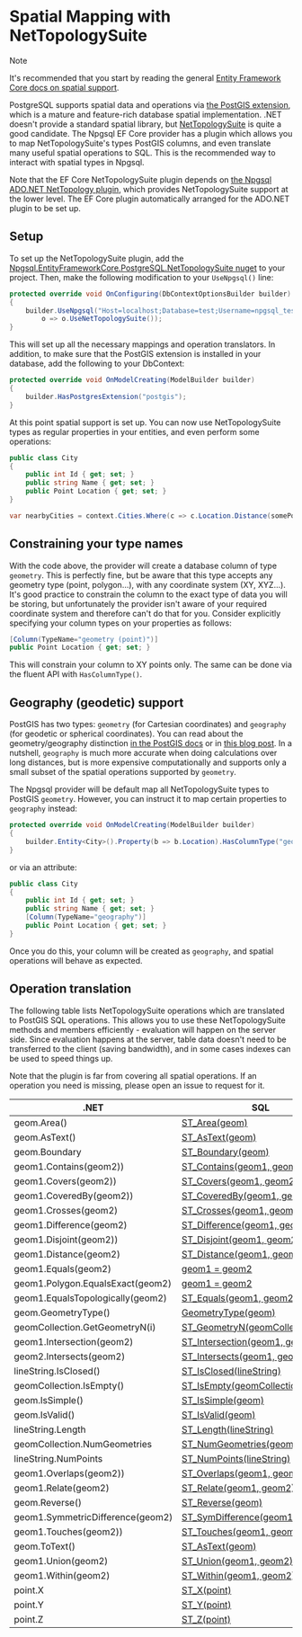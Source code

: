 # Spatial Mapping with NetTopologySuite

> [!NOTE]
> It's recommended that you start by reading the general [Entity Framework Core docs on spatial support](https://docs.microsoft.com/ef/core/modeling/spatial).

PostgreSQL supports spatial data and operations via [the PostGIS extension](https://postgis.net/), which is a mature and feature-rich database spatial implementation. .NET doesn't provide a standard spatial library, but [NetTopologySuite](https://github.com/NetTopologySuite/NetTopologySuite) is quite a good candidate. The Npgsql EF Core provider has a plugin which allows you to map NetTopologySuite's types PostGIS columns, and even translate many useful spatial operations to SQL. This is the recommended way to interact with spatial types in Npgsql.

Note that the EF Core NetTopologySuite plugin depends on [the Npgsql ADO.NET NetTopology plugin](http://www.npgsql.org/doc/types/nts.html), which provides NetTopologySuite support at the lower level. The EF Core plugin automatically arranged for the ADO.NET plugin to be set up.

## Setup

To set up the NetTopologySuite plugin, add the [Npgsql.EntityFrameworkCore.PostgreSQL.NetTopologySuite nuget](https://www.nuget.org/packages/Npgsql.EntityFrameworkCore.PostgreSQL.NetTopologySuite) to your project. Then, make the following modification to your `UseNpgsql()` line:

```c#
protected override void OnConfiguring(DbContextOptionsBuilder builder)
{
    builder.UseNpgsql("Host=localhost;Database=test;Username=npgsql_tests;Password=npgsql_tests",
        o => o.UseNetTopologySuite());
}
```

This will set up all the necessary mappings and operation translators. In addition, to make sure that the PostGIS extension is installed in your database, add the following to your DbContext:

```c#
protected override void OnModelCreating(ModelBuilder builder)
{
    builder.HasPostgresExtension("postgis");
}
```

At this point spatial support is set up. You can now use NetTopologySuite types as regular properties in your entities, and even perform some operations:

```c#
public class City
{
    public int Id { get; set; }
    public string Name { get; set; }
    public Point Location { get; set; }
}

var nearbyCities = context.Cities.Where(c => c.Location.Distance(somePoint) < 100);
```

## Constraining your type names

With the code above, the provider will create a database column of type `geometry`. This is perfectly fine, but be aware that this type accepts any geometry type (point, polygon...), with any coordinate system (XY, XYZ...). It's good practice to constrain the column to the exact type of data you will be storing, but unfortunately the provider isn't aware of your required coordinate system and therefore can't do that for you. Consider explicitly specifying your column types on your properties as follows:

```c#
[Column(TypeName="geometry (point)")]
public Point Location { get; set; }
```

This will constrain your column to XY points only. The same can be done via the fluent API with `HasColumnType()`.

## Geography (geodetic) support

PostGIS has two types: `geometry` (for Cartesian coordinates) and `geography` (for geodetic or spherical coordinates). You can read about the geometry/geography distinction [in the PostGIS docs](https://postgis.net/docs/manual-2.4/using_postgis_dbmanagement.html#PostGIS_Geography) or in [this blog post](http://workshops.boundlessgeo.com/postgis-intro/geography.html). In a nutshell, `geography` is much more accurate when doing calculations over long distances, but is more expensive computationally and supports only a small subset of the spatial operations supported by `geometry`.

The Npgsql provider will be default map all NetTopologySuite types to PostGIS `geometry`. However, you can instruct it to map certain properties to `geography` instead:

```c#
protected override void OnModelCreating(ModelBuilder builder)
{
    builder.Entity<City>().Property(b => b.Location).HasColumnType("geography (point)");
}
```

or via an attribute:

```c#
public class City
{
    public int Id { get; set; }
    public string Name { get; set; }
    [Column(TypeName="geography")]
    public Point Location { get; set; }
}
```

Once you do this, your column will be created as `geography`, and spatial operations will behave as expected.

## Operation translation

The following table lists NetTopologySuite operations which are translated to PostGIS SQL operations. This allows you to use these NetTopologySuite methods and members efficiently - evaluation will happen on the server side. Since evaluation happens at the server, table data doesn't need to be transferred to the client (saving bandwidth), and in some cases indexes can be used to speed things up.

Note that the plugin is far from covering all spatial operations. If an operation you need is missing, please open an issue to request for it.

.NET                             | SQL
---------------------------------|-----
geom.Area()                      | [ST_Area(geom)](https://postgis.net/docs/manual-3.0/ST_Area.html)
geom.AsText()                    | [ST_AsText(geom)](https://postgis.net/docs/manual-3.0/ST_AsText.html)
geom.Boundary                    | [ST_Boundary(geom)](https://postgis.net/docs/manual-3.0/ST_Boundary.html)
geom1.Contains(geom2))           | [ST_Contains(geom1, geom2)](https://postgis.net/docs/manual-3.0/ST_Contains.html)
geom1.Covers(geom2))             | [ST_Covers(geom1, geom2)](https://postgis.net/docs/manual-3.0/ST_Covers.html)
geom1.CoveredBy(geom2))          | [ST_CoveredBy(geom1, geom2)](https://postgis.net/docs/manual-3.0/ST_CoveredBy.html)
geom1.Crosses(geom2)             | [ST_Crosses(geom1, geom2)](https://postgis.net/docs/manual-3.0/ST_Crosses.html)
geom1.Difference(geom2)          | [ST_Difference(geom1, geom2)](https://postgis.net/docs/manual-3.0/ST_Difference.html)
geom1.Disjoint(geom2))           | [ST_Disjoint(geom1, geom2)](https://postgis.net/docs/manual-3.0/ST_Disjoint.html)
geom1.Distance(geom2)            | [ST_Distance(geom1, geom2)](https://postgis.net/docs/manual-3.0/ST_Distance.html)
geom1.Equals(geom2)              | [geom1 = geom2](https://postgis.net/docs/manual-3.0/ST_Geometry_EQ.html)
geom1.Polygon.EqualsExact(geom2) | [geom1 = geom2](https://postgis.net/docs/manual-3.0/ST_Geometry_EQ.html)
geom1.EqualsTopologically(geom2) | [ST_Equals(geom1, geom2)](https://postgis.net/docs/manual-3.0/ST_Equals.html)
geom.GeometryType()              | [GeometryType(geom)](https://postgis.net/docs/manual-3.0/GeometryType.html)
geomCollection.GetGeometryN(i)   | [ST_GeometryN(geomCollection, i)](https://postgis.net/docs/manual-3.0/ST_GeometryN.html)
geom1.Intersection(geom2)        | [ST_Intersection(geom1, geom2)](https://postgis.net/docs/manual-3.0/ST_Intersection.html)
geom2.Intersects(geom2)          | [ST_Intersects(geom1, geom2)](https://postgis.net/docs/manual-3.0/ST_Intersects.html)
lineString.IsClosed()            | [ST_IsClosed(lineString)](https://postgis.net/docs/manual-3.0/ST_IsClosed.html)
geomCollection.IsEmpty()         | [ST_IsEmpty(geomCollection)](https://postgis.net/docs/manual-3.0/ST_IsEmpty.html)
geom.IsSimple()                  | [ST_IsSimple(geom)](https://postgis.net/docs/manual-3.0/ST_IsSimple.html)
geom.IsValid()                   | [ST_IsValid(geom)](https://postgis.net/docs/manual-3.0/ST_IsValid.html)
lineString.Length                | [ST_Length(lineString)](https://postgis.net/docs/manual-3.0/ST_Length.html)
geomCollection.NumGeometries     | [ST_NumGeometries(geomCollection)](https://postgis.net/docs/manual-3.0/ST_NumGeometries.html)
lineString.NumPoints             | [ST_NumPoints(lineString)](https://postgis.net/docs/manual-3.0/ST_NumPoints.html)
geom1.Overlaps(geom2))           | [ST_Overlaps(geom1, geom2)](https://postgis.net/docs/manual-3.0/ST_Overlaps.html)
geom1.Relate(geom2)              | [ST_Relate(geom1, geom2)](https://postgis.net/docs/manual-3.0/ST_Relate.html)
geom.Reverse()                   | [ST_Reverse(geom)](https://postgis.net/docs/manual-3.0/ST_Reverse.html)
geom1.SymmetricDifference(geom2) | [ST_SymDifference(geom1, geom2)](https://postgis.net/docs/manual-3.0/ST_SymDifference.html)
geom1.Touches(geom2))            | [ST_Touches(geom1, geom2)](https://postgis.net/docs/manual-3.0/ST_Touches.html)
geom.ToText()                    | [ST_AsText(geom)](https://postgis.net/docs/manual-3.0/ST_AsText.html)
geom1.Union(geom2)               | [ST_Union(geom1, geom2)](https://postgis.net/docs/manual-3.0/ST_Union.html)
geom1.Within(geom2)              | [ST_Within(geom1, geom2)](https://postgis.net/docs/manual-3.0/ST_Within.html)
point.X                          | [ST_X(point)](https://postgis.net/docs/manual-3.0/ST_X.html)
point.Y                          | [ST_Y(point)](https://postgis.net/docs/manual-3.0/ST_Y.html)
point.Z                          | [ST_Z(point)](https://postgis.net/docs/manual-3.0/ST_Z.html)
